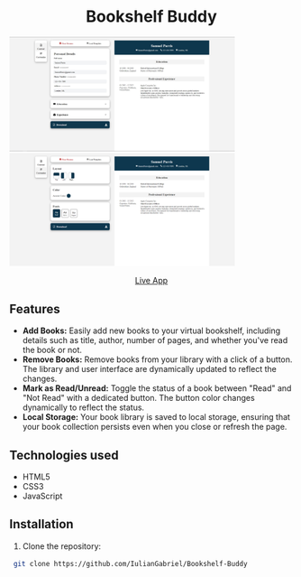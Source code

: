 <h1 align="center">Bookshelf Buddy</h1>

<span>
<img src="src/assets/firstPhoto.jpg" alt="resume-architect" width="400">
<img src="src/assets/secondPhoto.jpg" alt="resume-architect" width="400">

</span>
<p align="center">
  <a href="https://iuliangabriel.github.io/Bookshelf-Buddy/" style="display:inline-block;">Live App</a>
</p>

## Features

- **Add Books:** Easily add new books to your virtual bookshelf, including details such as title, author, number of pages, and whether you've read the book or not.
- **Remove Books:** Remove books from your library with a click of a button. The library and user interface are dynamically updated to reflect the changes.
- **Mark as Read/Unread:** Toggle the status of a book between "Read" and "Not Read" with a dedicated button. The button color changes dynamically to reflect the status.
- **Local Storage:** Your book library is saved to local storage, ensuring that your book collection persists even when you close or refresh the page.

## Technologies used

- HTML5
- CSS3
- JavaScript

## Installation

1. Clone the repository:

```bash
 git clone https://github.com/IulianGabriel/Bookshelf-Buddy
```

